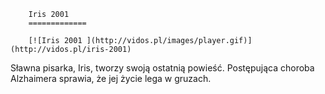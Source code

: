 
        Iris 2001 
        =============
        
        [![Iris 2001 ](http://vidos.pl/images/player.gif)](http://vidos.pl/iris-2001)
        
        
 Sławna pisarka, Iris, tworzy swoją ostatnią powieść. Postępująca choroba Alzhaimera sprawia, że jej życie lega w gruzach.
    